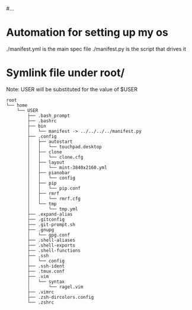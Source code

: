 #...

# Automation for setting up my os
./manifest.yml is the main spec file
./manifest.py is the script that drives it

# Symlink file under root/
Note: USER will be substituted for the value of $USER

```
root
└── home
    └── USER
        ├── .bash_prompt
        ├── .bashrc
        ├── bin
        │   └── manifest -> ../../../../manifest.py
        ├── .config
        │   ├── autostart
        │   │   └── touchpad.desktop
        │   ├── clone
        │   │   └── clone.cfg
        │   ├── layout
        │   │   └── mint-3840x2160.yml
        │   ├── pianobar
        │   │   └── config
        │   ├── pip
        │   │   └── pip.conf
        │   ├── rmrf
        │   │   └── rmrf.cfg
        │   └── tmp
        │       └── tmp.yml
        ├── .expand-alias
        ├── .gitconfig
        ├── .git-prompt.sh
        ├── .gnupg
        │   └── gpg.conf
        ├── .shell-aliases
        ├── .shell-exports
        ├── .shell-functions
        ├── .ssh
        │   └── config
        ├── .ssh-ident
        ├── .tmux.conf
        ├── .vim
        │   └── syntax
        │       └── ragel.vim
        ├── .vimrc
        ├── .zsh-dircolors.config
        └── .zshrc
```
